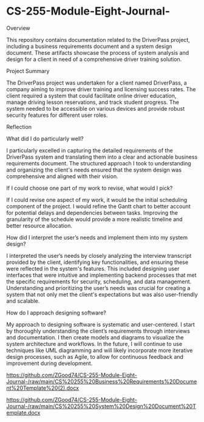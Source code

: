 # CS-255-Module-Eight-Journal-
Overview

This repository contains documentation related to the DriverPass project, including a business requirements document and a system design document. These artifacts showcase the process of system analysis and design for a client in need of a comprehensive driver training solution.

Project Summary

The DriverPass project was undertaken for a client named DriverPass, a company aiming to improve driver training and licensing success rates. The client required a system that could facilitate online driver education, manage driving lesson reservations, and track student progress. The system needed to be accessible on various devices and provide robust security features for different user roles.

Reflection

What did I do particularly well?

I particularly excelled in capturing the detailed requirements of the DriverPass system and translating them into a clear and actionable business requirements document. The structured approach I took to understanding and organizing the client's needs ensured that the system design was comprehensive and aligned with their vision.

If I could choose one part of my work to revise, what would I pick? 

If I could revise one aspect of my work, it would be the initial scheduling component of the project. I would refine the Gantt chart to better account for potential delays and dependencies between tasks. Improving the granularity of the schedule would provide a more realistic timeline and better resource allocation.

How did I interpret the user’s needs and implement them into my system design?

I interpreted the user’s needs by closely analyzing the interview transcript provided by the client, identifying key functionalities, and ensuring these were reflected in the system's features. This included designing user interfaces that were intuitive and implementing backend processes that met the specific requirements for security, scheduling, and data management. Understanding and prioritizing the user’s needs was crucial for creating a system that not only met the client's expectations but was also user-friendly and scalable.

How do I approach designing software?

My approach to designing software is systematic and user-centered. I start by thoroughly understanding the client’s requirements through interviews and documentation. I then create models and diagrams to visualize the system architecture and workflows. In the future, I will continue to use techniques like UML diagramming and will likely incorporate more iterative design processes, such as Agile, to allow for continuous feedback and improvement during development.

https://github.com/ZGood74/CS-255-Module-Eight-Journal-/raw/main/CS%20255%20Business%20Requirements%20Document%20Template%20(2).docx

https://github.com/ZGood74/CS-255-Module-Eight-Journal-/raw/main/CS%20255%20System%20Design%20Document%20Template.docx



